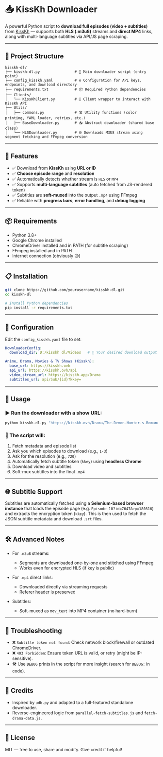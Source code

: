 # 📥 KissKh Downloader

A powerful Python script to **download full episodes (video + subtitles)** from [KissKh](https://kisskh.ovh) — supports both **HLS (.m3u8)** streams and **direct MP4** links, along with multi-language subtitles via API/JS page scraping.

---

## 📂 Project Structure

```
kisskh-dl/
├── kisskh-dl.py                # 🚀 Main downloader script (entry point)
├── config_kisskh.yaml          # ⚙️ Configuration for API keys, endpoints, and download directory
├── requirements.txt            # 📦 Required Python dependencies
├── Clients/
│   └── KissKhClient.py         # 🔌 Client wrapper to interact with KissKh API
├── Utils/
│   ├── commons.py              # 🛠️ Utility functions (color printing, YAML loader, retries, etc.)
│   ├── BaseDownloader.py       # 📥 Abstract downloader (shared base class)
│   └── HLSDownloader.py        # 🌐 Downloads M3U8 stream using segment fetching and FFmpeg conversion
```

---

## 🧰 Features

- ✅ Download from **KissKh** using **URL or ID**
- ✅ **Choose episode range** and **resolution**
- ✅ Automatically detects whether stream is `HLS` or `MP4`
- ✅ Supports **multi-language subtitles** (auto fetched from JS-rendered token)
- ✅ Subtitles are **soft-muxed** into the output `.mp4` using FFmpeg
- ✅ Reliable with **progress bars**, **error handling**, and **debug logging**

---

## 📦 Requirements

- Python 3.8+
- Google Chrome installed
- ChromeDriver installed and in PATH (for subtitle scraping)
- FFmpeg installed and in PATH
- Internet connection (obviously 😉)

---

## 📋 Installation

```bash
git clone https://github.com/yourusername/kisskh-dl.git
cd kisskh-dl

# Install Python dependencies
pip install -r requirements.txt
```

---

## 🔧 Configuration

Edit the `config_kisskh.yaml` file to set:

```yaml
DownloaderConfig:
  download_dir: D:/kisskh dl/Videos   # 💾 Your desired download output folder

Anime, Drama, Movies & TV Shows (Kisskh):
  base_url: https://kisskh.ovh
  api_url: https://kisskh.ovh/api
  video_stream_url: https://kisskh.app/Drama
  subtitles_url: api/Sub/{id}?kkey=
```

---

## 🚀 Usage

### ▶️ Run the downloader with a show URL:

```bash
python kisskh-dl.py "https://kisskh.ovh/Drama/The-Demon-Hunter-s-Romance?id=7647"
```

### 🧠 The script will:

1. Fetch metadata and episode list
2. Ask you which episodes to download (e.g., `1-3`)
3. Ask for the resolution (e.g., `720`)
4. Automatically fetch subtitle token (`kkey`) using **headless Chrome**
5. Download video and subtitles
6. Soft-mux subtitles into the final `.mp4`

---

## 🌐 Subtitle Support

Subtitles are automatically fetched using a **Selenium-based browser instance** that loads the episode page (e.g. `Episode-10?id=7647&ep=180316`) and extracts the encryption token (`kkey`). This is then used to fetch the JSON subtitle metadata and download `.srt` files.

---

## 🛠 Advanced Notes

- For `.m3u8` streams:
  - Segments are downloaded one-by-one and stitched using FFmpeg
  - Works even for encrypted HLS (if key is public)

- For `.mp4` direct links:
  - Downloaded directly via streaming requests
  - Referer header is preserved

- Subtitles:
  - Soft-muxed as `mov_text` into MP4 container (no hard-burn)

---

## 📌 Troubleshooting

- ❌ `Subtitle token not found`: Check network block/firewall or outdated ChromeDriver.
- ❌ `403 Forbidden`: Ensure token URL is valid, or retry (might be IP-sensitive).
- 🛠 Use `DEBUG` prints in the script for more insight (search for `DEBUG:` in code).

---

## 🤝 Credits

- Inspired by `udb.py` and adapted to a full-featured standalone downloader.
- Reverse-engineered logic from `parallel-fetch-subtitles.js` and `fetch-drama-data.js`.

---

## 📜 License

MIT — free to use, share and modify. Give credit if helpful!